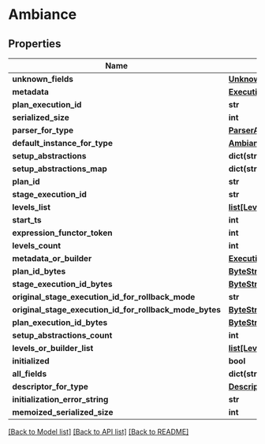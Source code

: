 # Ambiance

## Properties
Name | Type | Description | Notes
------------ | ------------- | ------------- | -------------
**unknown_fields** | [**UnknownFieldSet**](UnknownFieldSet.md) |  | [optional] 
**metadata** | [**ExecutionMetadata**](ExecutionMetadata.md) |  | [optional] 
**plan_execution_id** | **str** |  | [optional] 
**serialized_size** | **int** |  | [optional] 
**parser_for_type** | [**ParserAmbiance**](ParserAmbiance.md) |  | [optional] 
**default_instance_for_type** | [**Ambiance**](Ambiance.md) |  | [optional] 
**setup_abstractions** | **dict(str, str)** |  | [optional] 
**setup_abstractions_map** | **dict(str, str)** |  | [optional] 
**plan_id** | **str** |  | [optional] 
**stage_execution_id** | **str** |  | [optional] 
**levels_list** | [**list[Level]**](Level.md) |  | [optional] 
**start_ts** | **int** |  | [optional] 
**expression_functor_token** | **int** |  | [optional] 
**levels_count** | **int** |  | [optional] 
**metadata_or_builder** | [**ExecutionMetadataOrBuilder**](ExecutionMetadataOrBuilder.md) |  | [optional] 
**plan_id_bytes** | [**ByteString**](ByteString.md) |  | [optional] 
**stage_execution_id_bytes** | [**ByteString**](ByteString.md) |  | [optional] 
**original_stage_execution_id_for_rollback_mode** | **str** |  | [optional] 
**original_stage_execution_id_for_rollback_mode_bytes** | [**ByteString**](ByteString.md) |  | [optional] 
**plan_execution_id_bytes** | [**ByteString**](ByteString.md) |  | [optional] 
**setup_abstractions_count** | **int** |  | [optional] 
**levels_or_builder_list** | [**list[LevelOrBuilder]**](LevelOrBuilder.md) |  | [optional] 
**initialized** | **bool** |  | [optional] 
**all_fields** | **dict(str, object)** |  | [optional] 
**descriptor_for_type** | [**Descriptor**](Descriptor.md) |  | [optional] 
**initialization_error_string** | **str** |  | [optional] 
**memoized_serialized_size** | **int** |  | [optional] 

[[Back to Model list]](../README.md#documentation-for-models) [[Back to API list]](../README.md#documentation-for-api-endpoints) [[Back to README]](../README.md)

